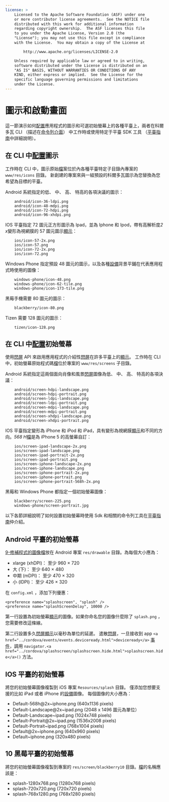 ```yaml
---
license: >
    Licensed to the Apache Software Foundation (ASF) under one
    or more contributor license agreements.  See the NOTICE file
    distributed with this work for additional information
    regarding copyright ownership.  The ASF licenses this file
    to you under the Apache License, Version 2.0 (the
    "License"); you may not use this file except in compliance
    with the License.  You may obtain a copy of the License at

        http://www.apache.org/licenses/LICENSE-2.0

    Unless required by applicable law or agreed to in writing,
    software distributed under the License is distributed on an
    "AS IS" BASIS, WITHOUT WARRANTIES OR CONDITIONS OF ANY
    KIND, either express or implied.  See the License for the
    specific language governing permissions and limitations
    under the License.
---
```


# 圖示和啟動畫面

這一節演示如何<a href="../cordova/media/capture/ConfigurationData.html">配置</a>應用程式的圖示和可選初始螢幕上的各種平臺上，兩者在科爾多瓦 CLI （描述在<a href="../guide/cli/index.html">命令列介面</a>） 中工作時或使用特定于平臺 SDK 工具 （<a href="../guide/platforms/index.html">平臺指南</a>中詳細說明）。

## 在 CLI 中<a href="../cordova/media/capture/ConfigurationData.html">配置</a>圖示

工作時在 CLI 中，圖示原始<a href="../cordova/file/fileobj/fileobj.html">檔</a>案位於內各種平臺特定子目錄內專案的 `www/res/icons` 目錄。 新創建的專案來與一組預設的科爾多瓦圖示為您替換為您希望為目標的平臺。

Android 系統指定的低、 中、 高、 特高的各項決議的圖示：

        android/icon-36-ldpi.png
        android/icon-48-mdpi.png
        android/icon-72-hdpi.png
        android/icon-96-xhdpi.png
    

IOS 平臺指定 72 圖元正方形圖示為 Ipad，並為 Iphone 和 Ipod，帶有高解析度*2 x*變形為視網膜的 57 圖元圖示<a href="../cordova/inappbrowser/inappbrowser.html">顯示</a>：

        ios/icon-57-2x.png
        ios/icon-57.png
        ios/icon-72-2x.png
        ios/icon-72.png
    

Windows Phone 指定預設 48 圖元的圖示，以及各種<a href="../cordova/device/device.html">設備</a>背景平鋪在代表應用程式時使用的圖像：

        windows-phone/icon-48.png
        windows-phone/icon-62-tile.png
        windows-phone/icon-173-tile.png
    

黑莓手機需要 80 圖元的圖示：

        blackberry/icon-80.png
    

Tizen 需要 128 圖元的圖示：

        tizen/icon-128.png
    

## 在 CLI 中<a href="../cordova/media/capture/ConfigurationData.html">配置</a>初始螢幕

使用<a href="../cordova/splashscreen/splashscreen.html">閃屏</a> API 來啟用應用程式的介紹性<a href="../cordova/splashscreen/splashscreen.html">閃屏</a>在許多平臺上的<a href="../cordova/inappbrowser/inappbrowser.html">顯示</a>。 工作時在 CLI 中，初始螢幕原始程式碼<a href="../cordova/file/fileobj/fileobj.html">檔</a>位於專案的 `www/res/screens` 子目錄。

Android 系統指定這兩個面向肖像和風景<a href="../cordova/splashscreen/splashscreen.html">閃屏</a>圖像為低、 中、 高、 特高的各項決議：

        android/screen-hdpi-landscape.png
        android/screen-hdpi-portrait.png
        android/screen-ldpi-landscape.png
        android/screen-ldpi-portrait.png
        android/screen-mdpi-landscape.png
        android/screen-mdpi-portrait.png
        android/screen-xhdpi-landscape.png
        android/screen-xhdpi-portrait.png
    

IOS 平臺指定變形為 iPhone 和 iPod 和 iPad，具有變形為視網膜<a href="../cordova/inappbrowser/inappbrowser.html">顯示</a>和不同的方向。*568 H*<a href="../cordova/file/fileobj/fileobj.html">檔</a>是為 iPhone 5 的高螢幕自訂：

        ios/screen-ipad-landscape-2x.png
        ios/screen-ipad-landscape.png
        ios/screen-ipad-portrait-2x.png
        ios/screen-ipad-portrait.png
        ios/screen-iphone-landscape-2x.png
        ios/screen-iphone-landscape.png
        ios/screen-iphone-portrait-2x.png
        ios/screen-iphone-portrait.png
        ios/screen-iphone-portrait-568h-2x.png
    

黑莓和 Windows Phone 都指定一個初始螢幕圖像：

        blackberry/screen-225.png
        windows-phone/screen-portrait.jpg
    

以下各節詳細說明了如何設置初始螢幕時使用 Sdk 和相關的命令列工具在<a href="../guide/platforms/index.html">平臺指南</a>仲介紹。

## Android 平臺的初始螢幕

[9-修補程式的圖像][1]<a href="../cordova/file/fileobj/fileobj.html">檔</a>放在 Android 專案 `res/drawable` 目錄。為每個大小應為：

 [1]: https://developer.android.com/tools/help/draw9patch.html

*   xlarge (xhDPI)： 至少 960 × 720
*   大 (下)： 至少 640 × 480
*   中期 (mDPI)： 至少 470 × 320
*   小 (lDPI)： 至少 426 × 320

在 `config.xml` ，添加下列優惠：

    <preference name="splashscreen", "splash" />
    <preference name="splashScreenDelay", 10000 />
    

第一行設置為初始螢幕<a href="../cordova/inappbrowser/inappbrowser.html">顯示</a>的圖像。如果你命名您的圖像什麼除了 `splash.png` ，您需要修改這條線。

第二行設置多久<a href="../cordova/splashscreen/splashscreen.html">閃屏</a><a href="../cordova/inappbrowser/inappbrowser.html">顯示</a>以毫秒為單位的延遲。 遣散<a href="../cordova/splashscreen/splashscreen.html">閃屏</a>，一旦接收到 app `<a href="../cordova/events/events.deviceready.html">deviceready</a>` <a href="../cordova/events/events.html">事件</a>，調用 `navigator.<a href="../cordova/splashscreen/splashscreen.hide.html">splashscreen.hide</a>()` 方法。

## IOS 平臺的初始螢幕

將您的初始螢幕圖像複製到 iOS 專案 `Resources/splash` 目錄。 僅添加您想要支援的比如 iPad 或者 iPhone 的<a href="../cordova/device/device.html">設備</a>圖像。 每個圖像的大小應為：

*   Default-568h@2x~iphone.png (640x1136 pixels)
*   Default-Landscape@2x~ipad.png (2048 x 1496 圖元為單位）
*   Default-Landscape~ipad.png (1024x748 pixels)
*   Default-Portrait@2x~ipad.png (1536x2008 pixels)
*   Default-Portrait~ipad.png (768x1004 pixels)
*   Default@2x~iphone.png (640x960 pixels)
*   Default~iphone.png (320x480 pixels)

## 10 黑莓平臺的初始螢幕

將您的初始螢幕圖像複製到專案的 `res/screen/blackberry10` 目錄。<a href="../cordova/file/fileobj/fileobj.html">檔</a>的名稱應該是：

*   splash-1280x768.png (1280x768 pixels)
*   splash-720x720.png (720x720 pixels)
*   splash-768x1280.png (768x1280 pixels)